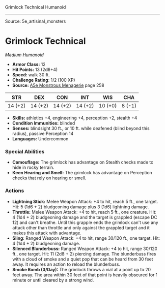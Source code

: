 <MonsterName/>Grimlock Technical</MonsterName>
<CreatureType/>Humanoid</CreatureType>



---

Source: 5e_artisinal_monsters

# Grimlock Technical

*Medium* *Humanoid*

- **Armor Class:** 12
- **Hit Points:** 13 (2d8+4)
- **Speed:** walk 30 ft.
- **Challenge Rating:** 1/2 (100 XP)
- **Source:** [A5e Monstrous Menagerie](https://enpublishingrpg.com/products/level-up-monstrous-menagerie-a5e) page 258

| STR | DEX | CON | INT | WIS | CHA |
| --- | --- | --- | --- | --- | --- |
| 14 (+2) | 14 (+2) | 14 (+2) | 14 (+2) | 10 (+0) | 8 (-1) |

- **Skills:** athletics +4, engineering +4, perception +2, stealth +4
- **Condition Immunities:** blinded
- **Senses:** blindsight 30 ft., or 10 ft. while deafened (blind beyond this radius), passive Perception 14
- **Languages:** Undercommon

### Special Abilities

- **Camouflage:** The grimlock has advantage on Stealth checks made to hide in rocky terrain.
- **Keen Hearing and Smell:** The grimlock has advantage on Perception checks that rely on hearing or smell.

### Actions

- **Lightning Stick:** Melee Weapon Attack: +4 to hit, reach 5 ft., one target. Hit: 5 (1d6 + 2) bludgeoning damage plus 3 (1d6) lightning damage.
- **Throttle:** Melee Weapon Attack: +4 to hit, reach 5 ft., one creature. Hit: 4 (1d4 + 2) bludgeoning damage  and the target is grappled (escape DC 12) and can't breathe. Until this grapple ends  the grimlock can't use any attack other than throttle and only against the grappled target  and it makes this attack with advantage.
- **Sling:** Ranged Weapon Attack: +4 to hit, range 30/120 ft., one target. Hit: 4 (1d4 + 2) bludgeoning damage.
- **Silenced Blunderbuss:** Ranged Weapon Attack: +4 to hit, range 30/120 ft., one target. Hit: 11 (2d8 + 2) piercing damage. The blunderbuss fires with a cloud of smoke and a quiet pop that can be heard from 30 feet away. It requires an action to reload the blunderbuss.
- **Smoke Bomb (3/Day):** The grimlock throws a vial at a point up to 20 feet away. The area within 30 feet of that point is heavily obscured for 1 minute or until cleared by a strong wind.




